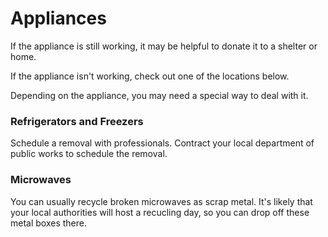 # Appliances

If the appliance is still working, it may be helpful to donate it to a shelter or home. 

If the appliance isn't working, check out one of the locations below. 

Depending on the appliance, you may need a special way to deal with it.

### Refrigerators and Freezers
Schedule a removal with professionals. Contract your local department of public works to schedule the removal.

### Microwaves
You can usually recycle broken microwaves as scrap metal. It's likely that your local authorities will host a recucling day, so you can drop off these metal boxes there.
